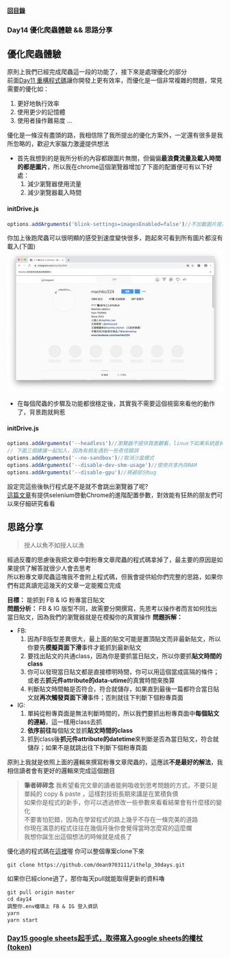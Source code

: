 #### [回目錄](../README.md)
### Day14 優化爬蟲體驗 && 思路分享

優化爬蟲體驗
----
原則上我們已經完成爬蟲這一段的功能了，接下來是處理優化的部分  
前面[Day11 重構程式碼](../day15/README.md)讓你開發上更有效率，而優化是一個非常複雜的問題，常見需要的優化如：
1. 更好地執行效率
2. 使用更少的記憶體
3. 使用者操作難易度
...  

優化是一條沒有盡頭的路，我相信除了我所提出的優化方案外，一定還有很多是我所忽略的，歡迎大家腦力激盪提供想法  

* 首先我想到的是我所分析的內容都跟圖片無關，但偏偏**最浪費流量及載入時間的都是圖片**，所以我在chrome這個瀏覽器增加了下面的配置便可有以下好處：
    1. 減少瀏覽器使用流量
    2. 減少瀏覽器載入時間
#### initDrive.js
```js
options.addArguments('blink-settings=imagesEnabled=false')//不加載圖片提高效率
```
你加上後跑爬蟲可以很明顯的感受到速度變快很多，跑起來可看到所有圖片都沒有載入(下圖)  
![image](./article_img/no_img.png)  

* 在每個爬蟲的步驟及功能都很穩定後，其實我不需要這個視窗來看他的動作了，背景跑就夠惹
#### initDrive.js
```js
options.addArguments('--headless')//瀏覽器不提供頁面觀看，linux下如果系統是純文字介面不加這條會啓動失敗
// 下面三個建議一起加入，因為有朋友遇到一些奇怪錯誤
options.addArguments('--no-sandbox')//取消沙盒模式
options.addArguments('--disable-dev-shm-usage')//使用共享內存RAM
options.addArguments('--disable-gpu')//規避部分bug
```
設定完這些後執行程式是不是就不會跳出瀏覽器了呢?  
[這篇文章](https://stackoverflow.max-everyday.com/2019/12/selenium-chrome-options/)有提供selenium啓動Chrome的進階配置參數，對效能有狂熱的朋友們可以來仔細研究看看    

思路分享
------------------------
>授人以魚不如授人以漁

經過反覆的思慮後我把文章中對粉專文章爬蟲的程式碼拿掉了，最主要的原因是如果提供了解答就很少人會去思考  
所以粉專文章爬蟲這塊我不會附上程式碼，但我會提供給你們完整的思路，如果你們有認真讀完這幾天的文章一定能獨立完成  

**目標：** 能抓到 FB & IG 粉專當日貼文  
**問題分析：** FB & IG 版型不同，故需要分開撰寫，先思考以操作者而言如何找出當日貼文，因為我們的瀏覽器就是在模擬你的真實操作
**問題拆解：**   
* FB:
    1. 因為FB版型差異很大，最上面的貼文可能是置頂貼文而非最新貼文，所以你要先**模擬頁面下滑**事件才能抓到最新貼文
    2. 要找出貼文的共通class，因為你是要抓當日貼文，所以你要抓**貼文時間的class**
    3. 你可以發現當日貼文都是直接標明時間，你可以用這個當成區隔的條件；或者去**抓元件attribute的data-utime**的真實時間來換算
    4. 判斷貼文時間軸是否符合，符合就儲存，如果直到最後一篇都符合當日貼文就**再次觸發頁面下滑**事件；否則就往下判斷下個粉專頁面
* IG:
    1. 單純從粉專頁面是無法判斷時間的，所以我們要抓出粉專頁面中**每個貼文的連結**，這一樣用class去抓
    2. **依序前往**每個貼文並抓**貼文時間的class**
    3. 抓到class後**抓元件attribute的datetime**來判斷是否為當日貼文，符合就儲存；如果不是就跳出往下判斷下個粉專頁面

原則上我就是依照上面的邏輯來撰寫粉專文章爬蟲的，這應該**不是最好的解法**，我相信讀者會有更好的邏輯來完成這個題目  

>**筆者碎碎念**
我希望看完文章的讀者能夠吸收到思考問題的方式，不要只是單純的 copy & paste ，這樣對技術長期來講是在累積負債  
如果你是程式的新手，你可以透過修改一些參數來看看結果會有什麼樣的變化  
不要害怕犯錯，因為在學習程式的路上幾乎不存在一條完美的道路  
你現在滿意的程式往往在幾個月後你會覺得當時怎麼寫的這麼爛  
我想你誕生出這個想法的時候就是成長了  

優化過的程式碼在[這裡](https://github.com/dean9703111/ithelp_30days/day14)喔
你可以整個專案clone下來  
```
git clone https://github.com/dean9703111/ithelp_30days.git
```
如果你已經clone過了，那你每天pull就能取得更新的資料嚕  
```
git pull origin master
cd day14
調整你.env檔填上 FB & IG 登入資訊
yarn
yarn start
```
### [Day15 google sheets起手式，取得寫入google sheets的權杖(token)](../day15/README.md)